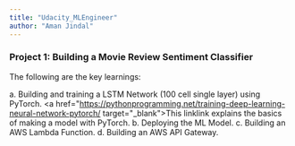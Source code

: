 ```yaml
---
title: "Udacity_MLEngineer"
author: "Aman Jindal"
---
```


### Project 1: Building a Movie Review Sentiment Classifier

The following are the key learnings:

a. Building and training a LSTM Network (100 cell single layer) using PyTorch. <a href="https://pythonprogramming.net/training-deep-learning-neural-network-pytorch/ target="_blank">This link</a>link explains the basics of making a model with PyTorch.
b. Deploying the ML Model.
c. Building an AWS Lambda Function.
d. Building an AWS API Gateway.
  
